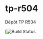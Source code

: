 # tp-r504
Dépôt TP R504

[![Build Status](https://github.com/merketom/tp-r504/actions/workflows/pytest.yml/badge.svg)

